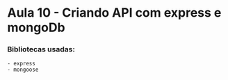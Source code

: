 # Aula 10 - Criando API com express e mongoDb

### Bibliotecas usadas: 

    - express
    - mongoose